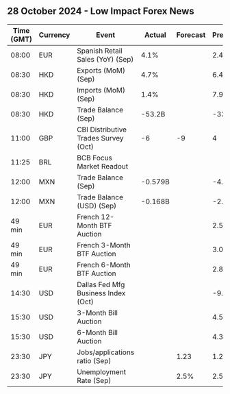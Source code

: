 ## 28 October 2024 - Low Impact Forex News

| Time (GMT) | Currency | Event | Actual | Forecast | Previous |
|------|----------|-------|--------|----------|----------|
| 08:00 | EUR | Spanish Retail Sales (YoY) (Sep) | 4.1% |  | 2.4% |
| 08:30 | HKD | Exports (MoM) (Sep) | 4.7% |  | 6.4% |
| 08:30 | HKD | Imports (MoM) (Sep) | 1.4% |  | 7.9% |
| 08:30 | HKD | Trade Balance (Sep) | -53.2B |  | -33.1B |
| 11:00 | GBP | CBI Distributive Trades Survey (Oct) | -6 | -9 | 4 |
| 11:25 | BRL | BCB Focus Market Readout |  |  |  |
| 12:00 | MXN | Trade Balance (Sep) | -0.579B |  | -4.868B |
| 12:00 | MXN | Trade Balance (USD) (Sep) | -0.168B |  | -2.758B |
| 49 min | EUR | French 12-Month BTF Auction |  |  | 2.593% |
| 49 min | EUR | French 3-Month BTF Auction |  |  | 3.071% |
| 49 min | EUR | French 6-Month BTF Auction |  |  | 2.824% |
| 14:30 | USD | Dallas Fed Mfg Business Index (Oct) |  |  | -9.0 |
| 15:30 | USD | 3-Month Bill Auction |  |  | 4.510% |
| 15:30 | USD | 6-Month Bill Auction |  |  | 4.310% |
| 23:30 | JPY | Jobs/applications ratio (Sep) |  | 1.23 | 1.23 |
| 23:30 | JPY | Unemployment Rate (Sep) |  | 2.5% | 2.5% |
